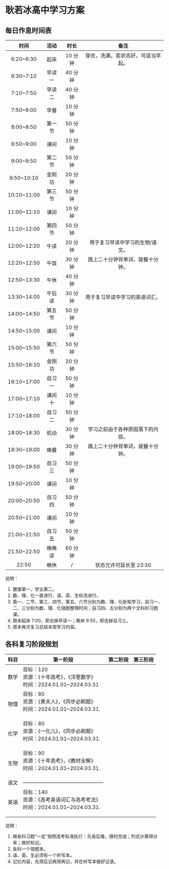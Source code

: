 ﻿# 耿若冰高中学习方案

## 每日作息时间表

|时间|活动|时长|备注|
| :--: | :--: | :--: | :--: |
|6:20~6:30|起床|10 分钟|穿衣，洗漱。若状态好，可适当早起。|
|6:30~7:10|早读一|40 分钟||
|7:10~7:50|早读二|40 分钟||
|7:50~8:00|早餐|10 分钟||
|8:00~8:50|第一节|50 分钟||
|8:50~9:00|课间|10 分钟||
|9:00~9:50|第二节|50 分钟||
|9:50~10:10|金刚功|20 分钟||
|10:10~11:00|第三节|50 分钟||
|11:00~11:10|课间|10 分钟||
|11:10~12:00|第四节|50 分钟||
|12:00~12:20|午读|20 分钟|用于复习早读中学习的生物/语文。|
|12:20~12:50|午饭|30 分钟|路上二十分钟背单词，就餐十分钟。|
|12:50~13:30|午休|40 分钟||
|13:30~14:00|午后读|30 分钟|用于复习早读中学习的英语词汇。|
|14:00~14:50|第五节|50 分钟||
|14:50~15:00|课间|10 分钟||
|15:00~15:50|第六节|50 分钟||
|15:50~16:10|金刚功|20 分钟||
|16:10~17:00|自习一|50 分钟||
|17:00~17:10|课间十|10 分钟||
|17:10~18:00|自习二|50 分钟||
|18:00~18:30|机动|30 分钟|学习之前由于各种原因落下的内容。|
|18:30~19:00|晚餐|30 分钟|路上二十分钟背单词，就餐十分钟。|
|19:00~19:50|自习三|50 分钟||
|19:50~20:00|课间|10 分钟||
|20:00~20:50|自习四|50 分钟||
|20:50~21:00|课间|10 分钟||
|21:00~21:50|自习五|50 分钟||
|21:50~22:50|晚晚读|60 分钟||
|22:50|晚休|/|状态允许可延长至 23:30|

说明：

1. 健康第一，学业第二。
2. 数、理、化一直进行，语、英、生轮流进行。
3. 第一、二节、第三、四节、第五、六节分别为数、理、化新知学习，自习一、二、三分别为数、理、化错题整理时间；自习四、五分别为两个文科的习题课。
4. 周末起床 7:00，即去掉早读一；晚休 9:50，即去掉自习三。
5. 周末再次复习总结本周学习内容。  

## 各科复习阶段规划

|科目|第一阶段|第二阶段|第三阶段|
| - | - | - | - |
|数学|目标：120<br />资源：《十年高考》，《洋葱数学》<br />时间：2024.01.01~2024.03.31|||
|物理|目标：80<br />资源：《黄夫人》，《同步必刷题》<br />时间：2024.01.01~2024.03.31.</p>|||
| 化学 | 目标：80<br />资源：《一化儿》，《同步必刷题》<br />时间：2024.01.01~2024.03.31.</p> |||
|生物|目标：90<br />资源：《十年高考》，《教材全解》<br />时间：2024.01.01~2024.03.31.</p>|||
|语文|————————————————|||
|英语| 目标：140<br />资源：《高考英语词汇与高考考法》<br />时间：2024.01.01~2024.03.31.</p> |||

说明：

1. 做各科习题“一定”按照高考标准执行：先易后难，限时完成；列式计算得分率；做好标记。
2. 各科一个错题本。
3. 语、英、生必须有一个听写本。
4. 记忆内容，先筛后记再筛再记，并在听写本做好记录。
